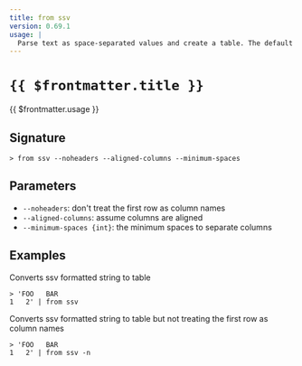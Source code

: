 ```yaml
---
title: from ssv
version: 0.69.1
usage: |
  Parse text as space-separated values and create a table. The default minimum number of spaces counted as a separator is 2.
---
```


# <code>{{ $frontmatter.title }}</code>

<div style='white-space: pre-wrap;'>{{ $frontmatter.usage }}</div>

## Signature

```> from ssv --noheaders --aligned-columns --minimum-spaces```

## Parameters

 -  `--noheaders`: don't treat the first row as column names
 -  `--aligned-columns`: assume columns are aligned
 -  `--minimum-spaces {int}`: the minimum spaces to separate columns

## Examples

Converts ssv formatted string to table
```shell
> 'FOO   BAR
1   2' | from ssv
```

Converts ssv formatted string to table but not treating the first row as column names
```shell
> 'FOO   BAR
1   2' | from ssv -n
```
